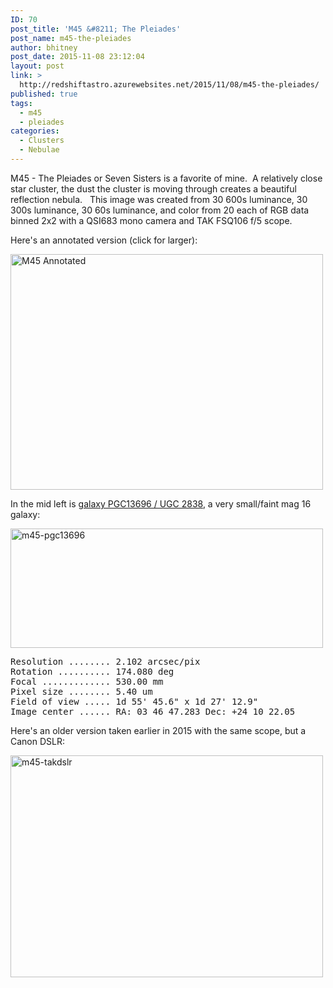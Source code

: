 ```yaml
---
ID: 70
post_title: 'M45 &#8211; The Pleiades'
post_name: m45-the-pleiades
author: bhitney
post_date: 2015-11-08 23:12:04
layout: post
link: >
  http://redshiftastro.azurewebsites.net/2015/11/08/m45-the-pleiades/
published: true
tags:
  - m45
  - pleiades
categories:
  - Clusters
  - Nebulae
---
```

M45 - The Pleiades or Seven Sisters is a favorite of mine.  A relatively close star cluster, the dust the cluster is moving through creates a beautiful reflection nebula.   This image was created from 30 600s luminance, 30 300s luminance, 30 60s luminance, and color from 20 each of RGB data binned 2x2 with a QSI683 mono camera and TAK FSQ106 f/5 scope.

Here's an annotated version (click for larger):

<a href="http://redshiftastro.azurewebsites.net/wp-content/uploads/2015/11/m45_final1_Annotated.jpg"><img class="alignnone size-medium wp-image-75" src="http://redshiftastro.azurewebsites.net/wp-content/uploads/2015/11/m45_final1_Annotated-500x377.jpg" alt="M45 Annotated" width="500" height="377" /></a>

In the mid left is <a href="http://ned.ipac.caltech.edu/cgi-bin/nph-objsearch?objname=PGC13696&amp;extend=no&amp;hconst=73&amp;omegam=0.27&amp;omegav=0.73&amp;corr_z=1&amp;out_csys=Equatorial&amp;out_equinox=J2000.0&amp;obj_sort=RA+or+Longitude&amp;of=pre_text&amp;zv_breaker=30000.0&amp;list_limit=5&amp;img_stamp=YES" target="_blank" rel="noopener">galaxy PGC13696 / UGC 2838</a>, a very small/faint mag 16 galaxy:

<a href="http://redshiftastro.azurewebsites.net/wp-content/uploads/2015/11/m45-pgc13696.png"><img class="alignnone size-medium wp-image-76" src="http://redshiftastro.azurewebsites.net/wp-content/uploads/2015/11/m45-pgc13696-500x191.png" alt="m45-pgc13696" width="500" height="191" /></a>
<pre>Resolution ........ 2.102 arcsec/pix
Rotation .......... 174.080 deg
Focal ............. 530.00 mm
Pixel size ........ 5.40 um
Field of view ..... 1d 55' 45.6" x 1d 27' 12.9"
Image center ...... RA: 03 46 47.283 Dec: +24 10 22.05
</pre>
Here's an older version taken earlier in 2015 with the same scope, but a Canon DSLR:

<a href="http://redshiftastro.azurewebsites.net/wp-content/uploads/2015/11/m45-takdslr.jpg"><img class="alignnone size-medium wp-image-94" src="http://redshiftastro.azurewebsites.net/wp-content/uploads/2015/11/m45-takdslr-500x355.jpg" alt="m45-takdslr" width="500" height="355" /></a>